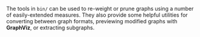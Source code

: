 The tools in `bin/` can be used to re-weight or prune graphs using a number of easily-extended measures. They also provide some helpful utilities for converting between graph formats, previewing modified graphs with **GraphViz**, or extracting subgraphs.
